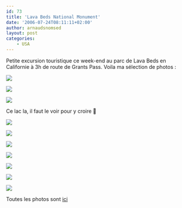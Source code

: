 ```yaml
---
id: 73
title: 'Lava Beds National Monument'
date: '2006-07-24T08:11:11+02:00'
author: arnaudsnomsed
layout: post
categories:
    - USA
---
```


Petite excursion touristique ce week-end au parc de Lava Beds en Californie à 3h de route de Grants Pass. Voila ma sélection de photos :

![](/assets/images/lava_beds/DSC01248-1.JPG)

![](/assets/images/lava_beds/DSC01213-1.JPG)  
   
![](/assets/images/lava_beds/DSC01223-1.JPG)

Ce lac la, il faut le voir pour y croire 🙂  
   
![](/assets/images/lava_beds/DSC01236-1.JPG)  
   
![](/assets/images/lava_beds/DSC01241-1.JPG)  
   
![](/assets/images/lava_beds/DSC01245-1.JPG)  
   
![](/assets/images/lava_beds/DSC01251-1.JPG)  
   
![](/assets/images/lava_beds/DSC01252-1.JPG)  
   
![](/assets/images/lava_beds/DSC01253-1.JPG)  
   
![](/assets/images/lava_beds/DSC01254-1.JPG)  
   

Toutes les photos sont [ici](https://github.com/ArnaudSnomsed/arnaudsnomsed.github.io/tree/master/assets/images/lava_beds)
